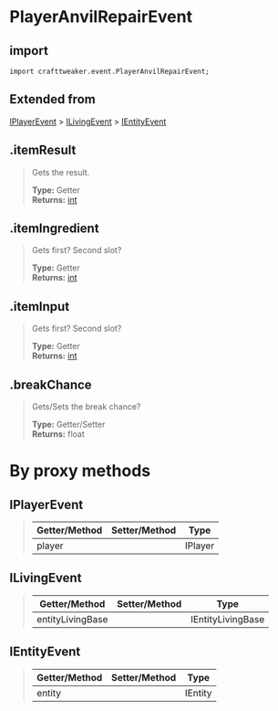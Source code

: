 # PlayerAnvilRepairEvent

## import
`import crafttweaker.event.PlayerAnvilRepairEvent;`

## Extended from
[IPlayerEvent](/CraftTweaker/Vanilla/Events/IPlayerEvent.md) > [ILivingEvent](/CraftTweaker/Vanilla/Events/ILivingEvent.md) > [IEntityEvent](CraftTweaker/Vanilla/Events/IEntityEvent.md)

## .itemResult
> Gets the result.
>
> **Type:** Getter  
> **Returns:** [int](/CraftTweaker/Vanilla/Items/IItemStack.md)

## .itemIngredient
> Gets first? Second slot?
>
> **Type:** Getter  
> **Returns:** [int](/CraftTweaker/Vanilla/Items/IItemStack.md)

## .itemInput
> Gets first? Second slot?
>
> **Type:** Getter  
> **Returns:** [int](/CraftTweaker/Vanilla/Items/IItemStack.md)

## .breakChance
> Gets/Sets the break chance?
>
> **Type:** Getter/Setter  
> **Returns:** float

# By proxy methods

## IPlayerEvent
> | Getter/Method   | Setter/Method     | Type                  |
> |-----------------|-------------------|-----------------------|
> | player          |                   | IPlayer               |

## ILivingEvent
> | Getter/Method   | Setter/Method     | Type                  |
> |-----------------|-------------------|-----------------------|
> | entityLivingBase|                   | IEntityLivingBase     |

## IEntityEvent
> | Getter/Method   | Setter/Method     | Type                  |
> |-----------------|-------------------|-----------------------|
> | entity          |                   | IEntity               |